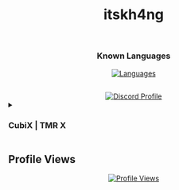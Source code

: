 
<header><h1>itskh4ng</h1></header>






<div align="center">
  <h3>Known Languages</h3>
  <a href="https://skillicons.dev">
    <img src="https://skillicons.dev/icons?i=html,css,js,cpp,php" alt="Languages" />
  </a>
</div>



## 

<div align="center">
  <a href="https://discord.com/users/1049145878801293473">
    <img src="https://lanyard.cnrad.dev/api/1049145878801293473" alt="Discord Profile"/>
  </a>
</div>
<details>
    <summary><h3>CubiX | TMR X</h3></summary>
    <br />
    <div align="center">
        <table style="width:100%; border: 0;">
            <tr>
                <td valign="top" width="50%" align="center">
                    <img src="https://raw.githubusercontent.com/itskh4ng/icons/main/logo2.png" alt="Discord Server Stats" style="width:80%; max-width:300px;" />
                    <p>Join our server and become part of the community!</p>
                    <a href="https://discord.gg/cubix">
                        <img src="https://img.shields.io/discord/1031282233882988695?label=Join%20our%20Discord&logo=discord&style=for-the-badge" alt="Discord Invite Link" />
                    </a>
                </td>
                <td valign="top" width="50%" align="center">
                    <img src="https://raw.githubusercontent.com/itskh4ng/icons/refs/heads/main/tmrx.png" alt="TMRX" style="width:80%; max-width:300px;" />
                </td>
            </tr>
        </table>
    </div>
</details>

##

## Profile Views

<div align="center">
  <a href="https://u8views.com/github/itskh4ng">
    <img src="https://u8views.com/api/v1/github/profiles/172219391/views/day-week-month-total-count.svg" alt="Profile Views"/>
  </a>
</div>


